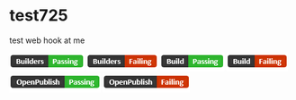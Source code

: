 # test725
test web hook at me

[![builders](builders_passing.png)]() [![builders](builders_failing.png)]() [![build](build_passing.png)]() [![build](build_failing.png)]() [![openpublish](openpublish_passing.png)]() [![openpublish](openpublish_failing.png)]()
